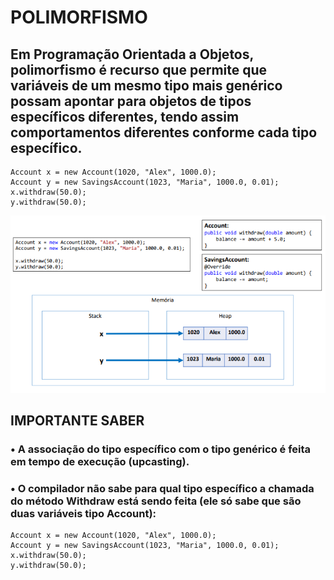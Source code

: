 # POLIMORFISMO

## Em Programação Orientada a Objetos, polimorfismo é recurso que permite que variáveis de um mesmo tipo mais genérico possam apontar para objetos de tipos específicos diferentes, tendo assim comportamentos diferentes conforme cada tipo específico.
~~~
Account x = new Account(1020, "Alex", 1000.0);
Account y = new SavingsAccount(1023, "Maria", 1000.0, 0.01);
x.withdraw(50.0);
y.withdraw(50.0);
~~~

![img.png](img.png)

## IMPORTANTE SABER
### • A associação do tipo específico com o tipo genérico é feita em tempo de execução (upcasting).
### • O compilador não sabe para qual tipo específico a chamada do método Withdraw está sendo feita (ele só sabe que são duas variáveis tipo Account):

~~~
Account x = new Account(1020, "Alex", 1000.0);
Account y = new SavingsAccount(1023, "Maria", 1000.0, 0.01);
x.withdraw(50.0);
y.withdraw(50.0);
~~~